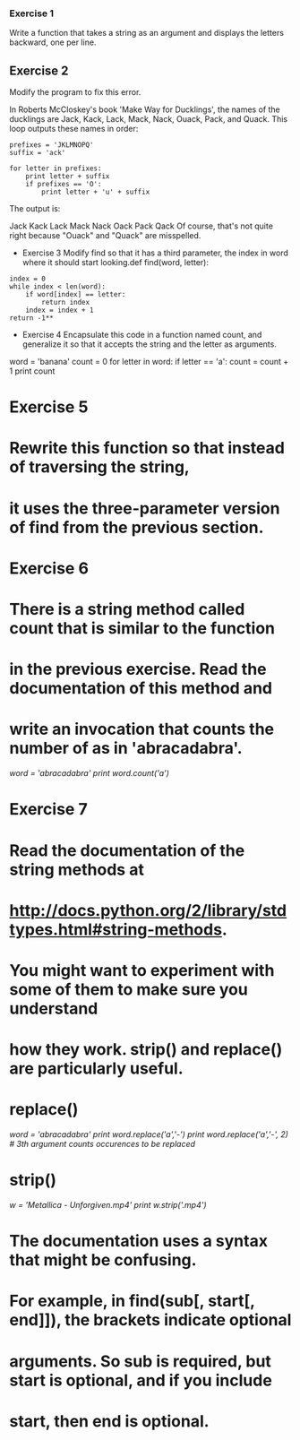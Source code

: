 ### Exercise 1
Write a function that takes a string as an argument and displays the letters
backward, one per line.

## Exercise 2
Modify the program to fix this error.

In Roberts McCloskey's book 'Make Way for Ducklings', the names of the ducklings
are Jack, Kack, Lack, Mack, Nack, Ouack, Pack, and Quack. This loop outputs
these names in order:

```
prefixes = 'JKLMNOPQ'
suffix = 'ack'

for letter in prefixes:
    print letter + suffix
    if prefixes == 'O':
        print letter + 'u' + suffix
```

The output is:

Jack
Kack
Lack
Mack
Nack
Oack
Pack
Qack
Of course, that's not quite right because "Ouack" and "Quack" are misspelled.

- Exercise 3
Modify find so that it has a third parameter, the index in word
where it should start looking.def find(word, letter):

```
index = 0
while index < len(word):
    if word[index] == letter:
        return index
    index = index + 1
return -1**
```

- Exercise 4
Encapsulate this code in a function named count, and generalize
it so that it accepts the string and the letter as arguments.

word = 'banana'
count = 0
for letter in word:
    if letter == 'a':
        count = count + 1
print count

# Exercise 5
# Rewrite this function so that instead of traversing the string,
# it uses the three-parameter version of find from the previous section.

# Exercise 6
# There is a string method called count that is similar to the function
# in the previous exercise. Read the documentation of this method and
# write an invocation that counts the number of as in 'abracadabra'.

_word = 'abracadabra'
print word.count('a')_


# Exercise 7
# Read the documentation of the string methods at
# http://docs.python.org/2/library/stdtypes.html#string-methods.
# You might want to experiment with some of them to make sure you understand
# how they work. strip() and replace() are particularly useful.

# replace()

_word = 'abracadabra'
print word.replace('a','-')
print word.replace('a','-', 2) # 3th argument counts occurences to be replaced_

# strip()

_w = 'Metallica - Unforgiven.mp4'
print w.strip('.mp4')_

# The documentation uses a syntax that might be confusing.
# For example, in find(sub[, start[, end]]), the brackets indicate optional
# arguments. So sub is required, but start is optional, and if you include
# start, then end is optional.

